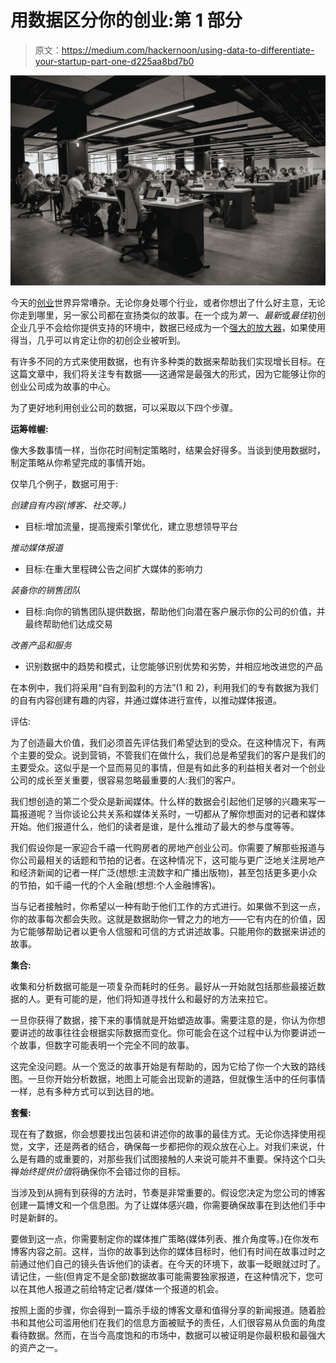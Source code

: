 # 用数据区分你的创业:第 1 部分

> 原文：<https://medium.com/hackernoon/using-data-to-differentiate-your-startup-part-one-d225aa8bd7b0>

![](img/3527cf3222966d719821f7d3c936adb4.png)

今天的[创业](https://hackernoon.com/tagged/startup)世界异常嘈杂。无论你身处哪个行业，或者你想出了什么好主意，无论你走到哪里，另一家公司都在宣扬类似的故事。在一个成为*第一*、*最新*或*最佳*初创企业几乎不会给你提供支持的环境中，数据已经成为一个[强大的放大器](http://beantownmv.com/startupprdata/)，如果使用得当，几乎可以肯定让你的初创企业被听到。

有许多不同的方式来使用数据，也有许多种类的数据来帮助我们实现增长目标。在这篇文章中，我们将关注专有数据——这通常是最强大的形式，因为它能够让你的创业公司成为故事的中心。

为了更好地利用创业公司的数据，可以采取以下四个步骤。

**运筹帷幄:**

像大多数事情一样，当你花时间制定策略时，结果会好得多。当谈到使用数据时，制定策略从你希望完成的事情开始。

仅举几个例子，数据可用于:

*创建自有内容(博客、社交等。)*

*   目标:增加流量，提高搜索引擎优化，建立思想领导平台

*推动媒体报道*

*   目标:在重大里程碑公告之间扩大媒体的影响力

*装备你的销售团队*

*   目标:向你的销售团队提供数据，帮助他们向潜在客户展示你的公司的价值，并最终帮助他们达成交易

*改善产品和服务*

*   识别数据中的趋势和模式，让您能够识别优势和劣势，并相应地改进您的产品

在本例中，我们将采用“自有到盈利的方法”(1 和 2)，利用我们的专有数据为我们的自有内容创建有趣的内容，并通过媒体进行宣传，以推动媒体报道。

评估:

为了创造最大价值，我们必须首先评估我们希望达到的受众。在这种情况下，有两个主要的受众。说到营销，不管我们在做什么，我们总是希望我们的客户是我们的主要受众。这似乎是一个显而易见的事情，但是有如此多的利益相关者对一个创业公司的成长至关重要，很容易忽略最重要的人:我们的客户。

我们想创造的第二个受众是新闻媒体。什么样的数据会引起他们足够的兴趣来写一篇报道呢？当你谈论公共关系和媒体关系时，一切都从了解你想面对的记者和媒体开始。他们报道什么，他们的读者是谁，是什么推动了最大的参与度等等。

我们假设你是一家迎合千禧一代购房者的房地产创业公司。你需要了解那些报道与你公司最相关的话题和节拍的记者。在这种情况下，这可能与更广泛地关注房地产和经济新闻的记者一样广泛(想想:主流数字和广播出版物)，甚至包括更多更小众的节拍，如千禧一代的个人金融(想想:个人金融博客)。

当与记者接触时，你希望以一种有助于他们工作的方式进行。如果做不到这一点，你的故事每次都会失败。这就是数据助你一臂之力的地方——它有内在的价值，因为它能够帮助记者以更令人信服和可信的方式讲述故事。只能用你的数据来讲述的故事。

**集合:**

收集和分析数据可能是一项复杂而耗时的任务。最好从一开始就包括那些最接近数据的人。更有可能的是，他们将知道寻找什么和最好的方法来拉它。

一旦你获得了数据，接下来的事情就是开始塑造故事。需要注意的是，你认为你想要讲述的故事往往会根据实际数据而变化。你可能会在这个过程中认为你要讲述一个故事，但数字可能表明一个完全不同的故事。

这完全没问题。从一个宽泛的故事开始是有帮助的，因为它给了你一个大致的路线图。一旦你开始分析数据，地图上可能会出现新的道路，但就像生活中的任何事情一样，总有多种方式可以到达目的地。

**套餐:**

现在有了数据，你会想要找出包装和讲述你的故事的最佳方式。无论你选择使用视觉，文字，还是两者的结合，确保每一步都把你的观众放在心上。对我们来说，什么是有趣的或重要的，对那些我们试图接触的人来说可能并不重要。保持这个口头禅*始终提供价值*将确保你不会错过你的目标。

当涉及到从拥有到获得的方法时，节奏是非常重要的。假设您决定为您公司的博客创建一篇博文和一个信息图。为了让媒体感兴趣，你需要确保故事在到达他们手中时是新鲜的。

要做到这一点，你需要制定你的媒体推广策略(媒体列表、推介角度等。)在你发布博客内容之前。这样，当你的故事到达你的媒体目标时，他们有时间在故事过时之前通过他们自己的镜头告诉他们的读者。在今天的环境下，故事一眨眼就过时了。请记住，一些(但肯定不是全部)数据故事可能需要独家报道，在这种情况下，您可以在其他人报道之前给特定记者/媒体一个报道的机会。

按照上面的步骤，你会得到一篇杀手级的博客文章和值得分享的新闻报道。随着脸书和其他公司滥用他们在我们的信息方面被赋予的责任，人们很容易从负面的角度看待数据。然而，在当今高度饱和的市场中，数据可以被证明是你最积极和最强大的资产之一。